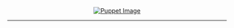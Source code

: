 <div align="Center"> 
<a 
  href="https://github.com/n3ur0cr45h/Softwares/blob/main/Softwares.jpg"> <img src="https://raw.githubusercontent.com/n3ur0cr45h/Softwares/main/Softwares.jpg" alt="Puppet Image">
</a>
</div>

----

